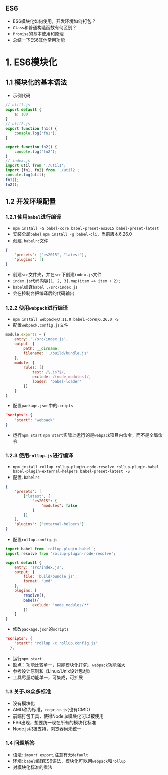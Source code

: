 ## ES6
+ ES6模块化如何使用，开发环境如何打包？
+ `Class`和普通构造函数有何区别？
+ `Promise`的基本使用和原理
+ 总结一下ES6其他常用功能

# 1. ES6模块化
## 1.1 模块化的基本语法
+ 示例代码
```javascript
// util1.js
export default {
	a: 100
}
// util2.js
export function fn1() {
	console.log('fn1');
}

export function fn2() {
	console.log('fn2');
}
// index.js
import util from './util1';
import {fn1, fn2} from './util2';
console.log(util);
fn1();
fn2();
```
## 1.2 开发环境配置
### 1.2.1 使用`babel`进行编译
+ `npm install -S babel-core babel-preset-es2015 babel-preset-latest`
+ 安装全局`babel` `npm install -g babel-cli`，当前版本6.26.0
+ 创建`.babelrc`文件
```json
{
    "presets": ["es2015", "latest"],
    "plugins": []
}
```
+ 创建`src`文件夹，并在`src`下创建`index.js`文件
+ `index.js`代码内容`[1, 2, 3].map(item => item + 2);`
+ `babel`编译`babel ./src/index.js`
+ 会在控制台把编译后的代码输出
### 1.2.2 使用`webpack`进行编译
+ `npm install webpack@3.11.0 babel-core@6.26.0 -S`
+ 配置`webpack.config.js`文件
```javascript
module.exports = {
    entry: './src/index.js',
    output: {
        path: __dirname,
        filename: './build/bundle.js'
    },
    module: {
        rules: [{
            test: /\.js?$/,
            exclude: /(node_modules)/,
            loader: 'babel-loader'
        }]
    }
}
```
+ 配置`package.json`中的`scripts`
```json
"scripts": {
    "start": "webpack"
}
```
+ 运行`npm start`
`npm start`实际上运行的是`webpack`项目内命令，而不是全局命令
### 1.2.3 使用`rollup.js`进行编译
+ `npm install rollup rollup-plugin-node-resolve rollup-plugin-babel babel-plugin-external-helpers babel-preset-latest -S`
+ 配置`.babelrc`
```json
{
    "presets": [
        ["latest", {
            "es2015": {
                "modules": false
            }
        }]
    ],
    "plugins": ["external-helpers"]
}
```
+ 配置`rollup.config.js`
```javascript
import babel from 'rollup-plugin-babel';
import resolve from 'rollup-plugin-node-resolve';

export default {
    entry: 'src/index.js',  
    output: {
        file: 'build/bundle.js',
        format: 'umd'
    },       
    plugins: [
        resolve(),          
        babel({             
            exclude: 'node_modules/**' 
        })
    ]
}
```
+ 修改`package.json`的`scripts`
```json
"scripts": {
    "start": "rollup -c rollup.config.js"
  },
```
+ 运行`npm start`
+ 缺点：功能比较单一，只能模块化打包，`webpack`功能强大
+ 参考设计原则和《Linux/Unix设计思想》
+ 工具尽量功能单一，可集成，可扩展
### 1.3 关于JS众多标准
+ 没有模块化
+ AMD称为标准，`require.js`(也有CMD)
+ 前端打包工具，使得Node.js模块化可以被使用
+ ES6出现，想要统一现在所有的模块化标准
+ Node.js积极支持，浏览器尚未统一

### 1.4 问题解答
+ 语法: `import export`,注意有无`default`
+ 环境: `babel`编译ES6语法，模块化可以用`webpack`和`rollup`
+ 对模块化标准的看法